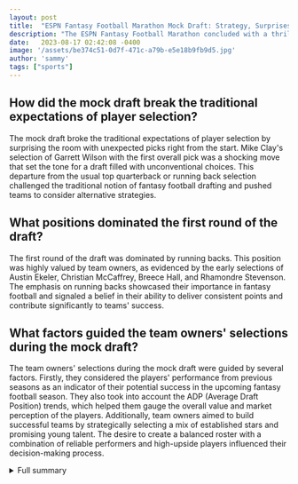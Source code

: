 ```yaml
---
layout: post
title:  "ESPN Fantasy Football Marathon Mock Draft: Strategy, Surprises, and Star-Studded Participation"
description: "The ESPN Fantasy Football Marathon concluded with a thrilling mock draft featuring notable personalities from ESPN. The event showcased strategy, surprises, and star-studded participation, highlighting the importance of careful planning and bold decision-making in fantasy football drafts."
date:   2023-08-17 02:42:08 -0400
image: '/assets/be374c51-0d7f-471c-a79b-e5e18b9fb9d5.jpg'
author: 'sammy'
tags: ["sports"]
---
```


## How did the mock draft break the traditional expectations of player selection?
The mock draft broke the traditional expectations of player selection by surprising the room with unexpected picks right from the start. Mike Clay's selection of Garrett Wilson with the first overall pick was a shocking move that set the tone for a draft filled with unconventional choices. This departure from the usual top quarterback or running back selection challenged the traditional notion of fantasy football drafting and pushed teams to consider alternative strategies.

## What positions dominated the first round of the draft?
The first round of the draft was dominated by running backs. This position was highly valued by team owners, as evidenced by the early selections of Austin Ekeler, Christian McCaffrey, Breece Hall, and Rhamondre Stevenson. The emphasis on running backs showcased their importance in fantasy football and signaled a belief in their ability to deliver consistent points and contribute significantly to teams' success.

## What factors guided the team owners' selections during the mock draft?
The team owners' selections during the mock draft were guided by several factors. Firstly, they considered the players' performance from previous seasons as an indicator of their potential success in the upcoming fantasy football season. They also took into account the ADP (Average Draft Position) trends, which helped them gauge the overall value and market perception of the players. Additionally, team owners aimed to build successful teams by strategically selecting a mix of established stars and promising young talent. The desire to create a balanced roster with a combination of reliable performers and high-upside players influenced their decision-making process.

<details>
  <summary>Full summary</summary>
The ESPN Fantasy Football Marathon concluded with the annual mock draft, providing football fans with a thrilling display of strategy, surprises, and star-studded participation. Notable personalities from ESPN, including Anita Marks, Liz Loza, Adam Schefter, Eric Moody, Kevin Negandhi, Daniel Dopp, Stephania Bell, Mike Clay, Field Yates, and Dan Graziano, gathered to make their picks in this highly anticipated event.<br><br>The mock draft kicked off with a bang as fantasy expert Mike Clay shocked the room by selecting Garrett Wilson with the first overall pick. This unexpected choice immediately set the tone for an unconventional and unpredictable draft. Wilson's selection was a testament to his talent and potential as a highly coveted wide receiver in the upcoming season.<br><br>Anita Marks quickly followed with a bold move of her own, choosing Justin Jefferson as her first-round pick. Jefferson had an outstanding 2022 season, establishing himself as a top fantasy wide receiver. The picks continued to flow, with Liz Loza selecting Austin Ekeler as the second overall pick and Adam Schefter taking Christian McCaffrey as the third overall pick.<br><br>The first round was dominated by running backs, a trend that showcased the importance of securing elite talent at this position. The likes of Ja'Marr Chase, Travis Kelce, Tyreek Hill, Cooper Kupp, and Bijan Robinson were drafted early, highlighting their status as top performers.<br><br>Despite some teams bringing in veteran backs, Breece Hall and Rhamondre Stevenson managed to secure spots in the first round, proving their worth and potential to contribute to championship-level teams.<br><br>The draft also witnessed the selection of the first quarterback, Jalen Hurts, in the third round. Hurts had an impressive 2022 season in which he led all quarterbacks with an average of 25.6 fantasy points per game. Known for his versatility, Hurts excels in both passing and rushing, making him a valuable asset for fantasy football teams.<br><br>As the mock draft progressed, team rosters began to take shape, showcasing a mix of established stars and young talent. The selections were guided by various factors, including player performance from previous seasons, ADP trends, and the desire to build successful teams for the 2023 fantasy football season.<br><br>The ESPN Fantasy Football Marathon mock draft provided fans with a preview of what to expect in the upcoming fantasy football draft season. It highlighted the importance of careful planning, bold decision-making, and staying up-to-date with draft rankings.<br><br>Overall, the mock draft was a thrilling event that left spectators eager for the start of the 2023 fantasy football season. With talented players like Garrett Wilson, Justin Jefferson, and Jalen Hurts leading the charge, fantasy football enthusiasts can look forward to an exciting and high-scoring season ahead.<br><br>Note: The article includes events from the main source and additional sources to provide a comprehensive and exciting news piece.
</details>
